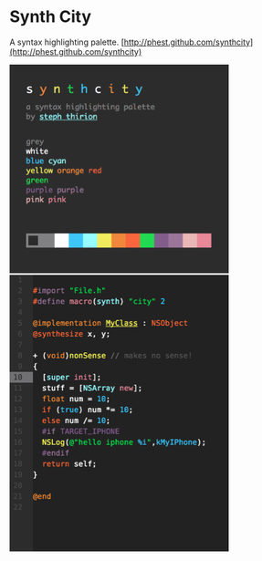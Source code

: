 
# Synth City

A syntax highlighting palette. [http://phest.github.com/synthcity](http://phest.github.com/synthcity)

<img src="https://raw.githubusercontent.com/phest/synthcity-atom-syntax/master/card.png" alt="card" width="384"/>

<img src="https://raw.githubusercontent.com/phest/synthcity-atom-syntax/master/preview_objc.png" alt="preview_objc" width="384"/>
